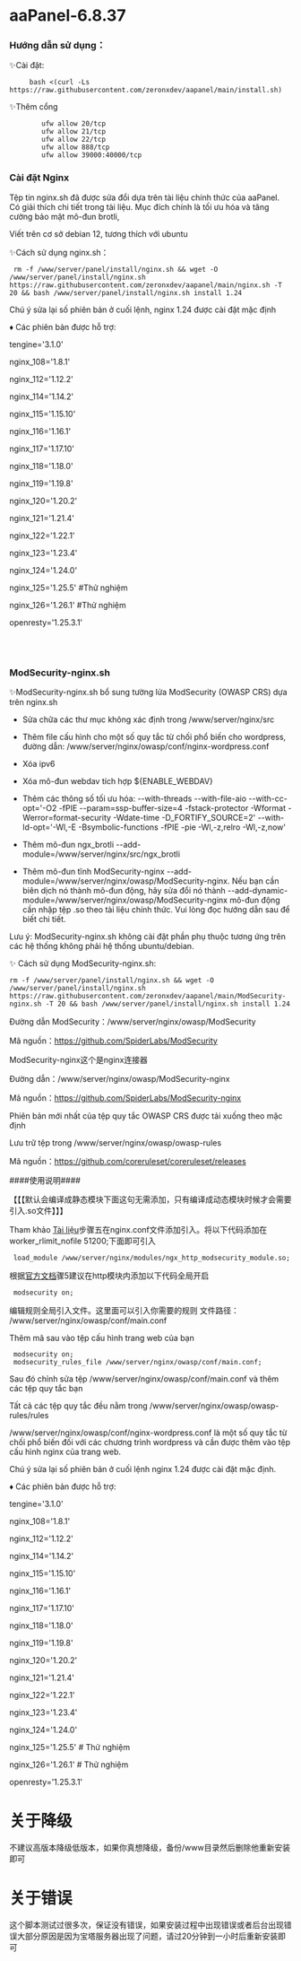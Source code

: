 # aaPanel-6.8.37

### Hướng dẫn sử dụng：

✨Cài đặt:
```
     bash <(curl -Ls https://raw.githubusercontent.com/zeronxdev/aapanel/main/install.sh)
```


✨Thêm cổng

            ufw allow 20/tcp
            ufw allow 21/tcp
            ufw allow 22/tcp
            ufw allow 888/tcp
            ufw allow 39000:40000/tcp

### Cài đặt Nginx 


Tệp tin nginx.sh đã được sửa đổi dựa trên tài liệu chính thức của aaPanel. Có giải thích chi tiết trong tài liệu. Mục đích chính là tối ưu hóa và tăng cường bảo mật mô-đun brotli,

Viết trên cơ sở debian 12, tương thích với ubuntu


✨Cách sử dụng nginx.sh：

     rm -f /www/server/panel/install/nginx.sh && wget -O /www/server/panel/install/nginx.sh https://raw.githubusercontent.com/zeronxdev/aapanel/main/nginx.sh -T 20 && bash /www/server/panel/install/nginx.sh install 1.24

Chú ý sửa lại số phiên bản ở cuối lệnh, nginx 1.24 được cài đặt mặc định

♦ Các phiên bản được hỗ trợ:

tengine='3.1.0'

nginx_108='1.8.1'

nginx_112='1.12.2'

nginx_114='1.14.2'

nginx_115='1.15.10'

nginx_116='1.16.1'

nginx_117='1.17.10'

nginx_118='1.18.0'

nginx_119='1.19.8'

nginx_120='1.20.2'

nginx_121='1.21.4'

nginx_122='1.22.1'

nginx_123='1.23.4'

nginx_124='1.24.0'

nginx_125='1.25.5' #Thử nghiệm

nginx_126='1.26.1' #Thử nghiệm

openresty='1.25.3.1'

<br><br>

### ModSecurity-nginx.sh

✨ModSecurity-nginx.sh bổ sung tường lửa ModSecurity (OWASP CRS) dựa trên nginx.sh

+ Sửa chữa các thư mục không xác định trong /www/server/nginx/src

+ Thêm file cấu hình cho một số quy tắc từ chối phổ biến cho wordpress, đường dẫn: /www/server/nginx/owasp/conf/nginx-wordpress.conf

+ Xóa ipv6 

+ Xóa mô-đun webdav tích hợp ${ENABLE_WEBDAV}

+ Thêm các thông số tối ưu hóa: --with-threads --with-file-aio  --with-cc-opt='-O2 -fPIE --param=ssp-buffer-size=4 -fstack-protector -Wformat -Werror=format-security -Wdate-time -D_FORTIFY_SOURCE=2' --with-ld-opt='-Wl,-E -Bsymbolic-functions -fPIE -pie -Wl,-z,relro -Wl,-z,now'

+ Thêm mô-đun ngx_brotli --add-module=/www/server/nginx/src/ngx_brotli

+ Thêm mô-đun tĩnh ModSecurity-nginx --add-module=/www/server/nginx/owasp/ModSecurity-nginx. Nếu bạn cần biên dịch nó thành mô-đun động, hãy sửa đổi nó thành --add-dynamic-module=/www/server/nginx/owasp/ModSecurity-nginx mô-đun động cần nhập tệp .so theo tài liệu chính thức. Vui lòng đọc hướng dẫn sau để biết chi tiết.


Lưu ý: ModSecurity-nginx.sh không cài đặt phần phụ thuộc tương ứng trên các hệ thống không phải hệ thống ubuntu/debian.

✨ Cách sử dụng ModSecurity-nginx.sh: 
```
rm -f /www/server/panel/install/nginx.sh && wget -O  /www/server/panel/install/nginx.sh https://raw.githubusercontent.com/zeronxdev/aapanel/main/ModSecurity-nginx.sh -T 20 && bash /www/server/panel/install/nginx.sh install 1.24
```

Đường dẫn ModSecurity：/www/server/nginx/owasp/ModSecurity

Mã nguồn：https://github.com/SpiderLabs/ModSecurity

ModSecurity-nginx这个是nginx连接器

Đường dẫn：/www/server/nginx/owasp/ModSecurity-nginx

Mã nguồn：https://github.com/SpiderLabs/ModSecurity-nginx

Phiên bản mới nhất của tệp quy tắc OWASP CRS được tải xuống theo mặc định

Lưu trữ tệp trong /www/server/nginx/owasp/owasp-rules

Mã nguồn：https://github.com/coreruleset/coreruleset/releases

####使用说明####

【【【默认会编译成静态模块下面这句无需添加，只有编译成动态模块时候才会需要引入.so文件】】】

Tham khảo <a href="https://www.netnea.com/cms/nginx-tutorial-6_embedding-modsecurity/"  target="_blank">Tài liệu</a>步骤五在nginx.conf文件添加引入。将以下代码添加在worker_rlimit_nofile 51200;下面即可引入

     load_module /www/server/nginx/modules/ngx_http_modsecurity_module.so;

根据<a href="https://www.netnea.com/cms/nginx-tutorial-6_embedding-modsecurity/"  target="_blank">官方文档</a>骤5建议在http模块内添加以下代码全局开启

     modsecurity on;


编辑规则全局引入文件。这里面可以引入你需要的规则
文件路径： /www/server/nginx/owasp/conf/main.conf

Thêm mã sau vào tệp cấu hình trang web của bạn

     modsecurity on;
     modsecurity_rules_file /www/server/nginx/owasp/conf/main.conf;

Sau đó chỉnh sửa tệp /www/server/nginx/owasp/conf/main.conf và thêm các tệp quy tắc bạn

Tất cả các tệp quy tắc đều nằm trong /www/server/nginx/owasp/owasp-rules/rules

/www/server/nginx/owasp/conf/nginx-wordpress.conf là một số quy tắc từ chối phổ biến đối với các chương trình wordpress và cần được thêm vào tệp cấu hình nginx của trang web.

Chú ý sửa lại số phiên bản ở cuối lệnh nginx 1.24 được cài đặt mặc định.

♦ Các phiên bản được hỗ trợ:

tengine='3.1.0'

nginx_108='1.8.1'

nginx_112='1.12.2'

nginx_114='1.14.2'

nginx_115='1.15.10'

nginx_116='1.16.1'

nginx_117='1.17.10'

nginx_118='1.18.0'

nginx_119='1.19.8'

nginx_120='1.20.2'

nginx_121='1.21.4'

nginx_122='1.22.1'

nginx_123='1.23.4'

nginx_124='1.24.0'

nginx_125='1.25.5' # Thử nghiệm

nginx_126='1.26.1' # Thử nghiệm

openresty='1.25.3.1'

# 关于降级
不建议高版本降级低版本，如果你真想降级，备份/www目录然后删除他重新安装即可

# 关于错误
这个脚本测试过很多次，保证没有错误，如果安装过程中出现错误或者后台出现错误大部分原因是因为宝塔服务器出现了问题，请过20分钟到一小时后重新安装即可
